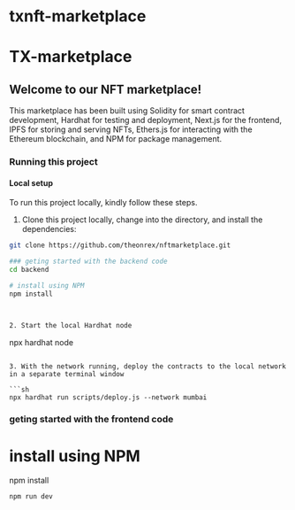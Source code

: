 # txnft-marketplace
# TX-marketplace

## Welcome to our NFT marketplace!

This marketplace has been built using Solidity for smart contract development, Hardhat for testing and deployment, Next.js for the frontend, IPFS for storing and serving NFTs, Ethers.js for interacting with the Ethereum blockchain, and NPM for package management.

### Running this project

#### Local setup

To run this project locally, 
kindly follow these steps.

1. Clone this project locally, change into the directory, and install the dependencies:

```sh
git clone https://github.com/theonrex/nftmarketplace.git

### geting started with the backend code
cd backend

# install using NPM
npm install



2. Start the local Hardhat node

```
npx hardhat node
```

3. With the network running, deploy the contracts to the local network in a separate terminal window

```sh
npx hardhat run scripts/deploy.js --network mumbai
```


### geting started with the frontend code
# install using NPM
npm install

```
npm run dev
```
